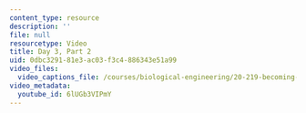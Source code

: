 ```yaml
---
content_type: resource
description: ''
file: null
resourcetype: Video
title: Day 3, Part 2
uid: 0dbc3291-81e3-ac03-f3c4-886343e51a99
video_files:
  video_captions_file: /courses/biological-engineering/20-219-becoming-the-next-bill-nye-writing-and-hosting-the-educational-show-january-iap-2015/day-3-storytellers-toolkit-pt.-1/day-3-part-2/6lUGb3VIPmY.vtt
video_metadata:
  youtube_id: 6lUGb3VIPmY
---
```

